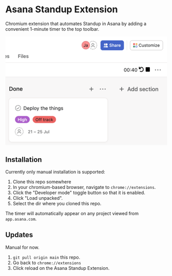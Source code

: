 # Asana Standup Extension

Chromium extension that automates Standup in Asana by adding a convenient 1-minute timer to the top toolbar.

![Screenshot](images/screenshot.png)

## Installation

Currently only manual installation is supported:

1. Clone this repo somewhere
2. In your chromium-based browser, navigate to `chrome://extensions`.
3. Click the "Developer mode" toggle button so that it is enabled.
4. Click "Load unpacked".
5. Select the dir where you cloned this repo.

The timer will automatically appear on any project viewed from `app.asana.com`.

## Updates

Manual for now.

1. `git pull origin main` this repo.
2. Go back to `chrome://extensions`
3. Click reload on the Asana Standup Extension.
